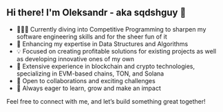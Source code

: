 ## Hi there! I'm Oleksandr - aka sqdshguy 👋

- 👨🏼‍💻 Currently diving into Competitive Programming to sharpen my software engineering skills and for the sheer fun of it
- 🔢 Enhancing my expertise in Data Structures and Algorithms
- 💡 Focused on creating profitable solutions for existing projects as well as developing innovative ones of my own
- 🔗 Extensive experience in blockchain and crypto technologies, specializing in EVM-based chains, TON, and Solana
- 🤙 Open to collaborations and exciting challenges
- 🚀 Always eager to learn, grow and make an impact

Feel free to connect with me, and let’s build something great together!
